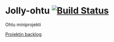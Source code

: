 # Jolly-ohtu [![Build Status](https://travis-ci.org/JollyCooperationOhtu/Jolly-ohtu.svg?branch=master)](https://travis-ci.org/JollyCooperationOhtu/Jolly-ohtu)
Ohtu miniprojekti

[Projektin backlog](https://docs.google.com/spreadsheets/d/1yEK3XfApZJZSaYYPJTuq77KfKj6sMVwvhTQkYN6UKUg/edit#gid=0)


